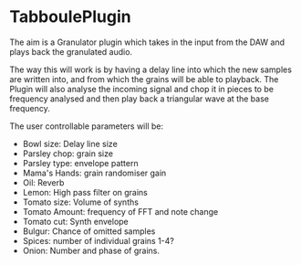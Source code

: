 # TabboulePlugin

The aim is a Granulator plugin which takes in the input from the DAW and plays
back the granulated audio.

The way this will work is by having a delay line into which the new samples
are written into, and from which the grains will be able to playback.
The Plugin will also analyse the incoming signal and chop it in pieces to be
frequency analysed and then play back a triangular wave at the base frequency.

The user controllable parameters will be:
* Bowl size: Delay line size
* Parsley chop: grain size
* Parsley type: envelope pattern
* Mama's Hands: grain randomiser gain
* Oil: Reverb
* Lemon: High pass filter on grains
* Tomato size: Volume of synths
* Tomato Amount: frequency of FFT and note change
* Tomato cut: Synth envelope
* Bulgur: Chance of omitted samples
* Spices: number of individual grains 1-4?
* Onion: Number and phase of grains.
